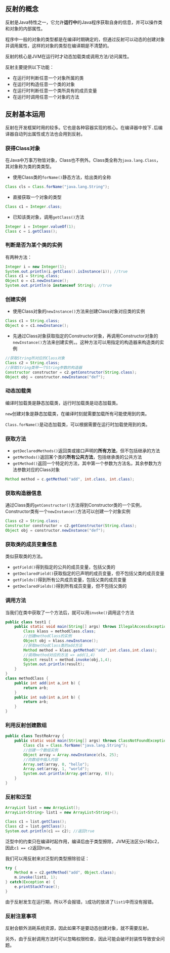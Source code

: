 ## 反射的概念

反射是Java特性之一，它允许**运行中**的Java程序获取自身的信息，并可以操作类和对象的内部属性。

程序中一般的对象的类型都是在编译时期确定的，但通过反射可以动态的创建对象并调用属性，这样的对象的类型在编译期是不清楚的。

反射的核心是JVM在运行时才动态加载类或调用方法/访问属性。

反射主要提供以下功能：

* 在运行时判断任意一个对象所属的类
* 在运行时构造任意一个类的对象
* 在运行时判断任意一个类所具有的成员变量
* 在运行时调用任意一个对象的方法

## 反射基本运用

反射在开发框架时用的较多。它也是各种容器实现的核心。在编译器中按下`.`后编译器自动列出属性或方法也会用到反射。

### 获得Class对象

在Java中万事万物皆对象，Class也不例外。Class类全称为`java.lang.Class`，其对象称为类的类类型。

* 使用Class类的`forName()`静态方法，给出类的全称

```java
Class cls = Class.forName("java.lang.String");
```

* 直接获取一个对象的类型

```java
Class c1 = Integer.class;
```

* 已知该类对象，调用`getClass()`方法

```java
Integer i = Integer.valueOf(1);
Class c = i.getClass();
```

### 判断是否为某个类的实例

有两种方法：

```java
Integer i = new Integer(1);
System.out.println(i.getClass().isInstance(i)); //true
Class c1 = String.class;
Object o = c1.newInstance();
System.out.println(o instanceof String); //true
```

### 创建实例

* 使用Class对象的`newInstance()`方法来创建Class对象对应类的实例

```java
Class c1 = String.class;
Object o = c1.newInstance();
```

* 先通过Class对象获取指定的Constructor对象，再调用Constructor对象的`newInstance()`方法来创建实例，。这种方法可以用指定的构造器来构造类的实例

```java
//获取String所对应的Class对象
Class c2 = String.class;
//获取String类带一个String参数的构造器
Constructor constructor = c2.getConstructor(String.class);
Object obj = constructor.newInstance("def");
```

### 动态加载类

编译时加载类是静态加载类，运行时加载类是动态加载类。

`new`创建对象是静态加载类，在编译时刻就需要加载所有可能使用到的类。

`Class.forName()`是动态加载类，可以根据需要在运行时加载使用到的类。

### 获取方法

* `getDeclaredMethods()`返回类或接口声明的**所有方法**，但不包括继承的方法
* `getMethods()`返回某个类的**所有公共方法**，包括继承类的公共方法
* `getMethod()`返回一个特定的方法，其中第一个参数为方法名，其余参数为方法参数对应的Class对象

```java
Method method = c.getMethod("add", int.class, int.class);
```

### 获取构造器信息

通过Class类的`getConstructor()`方法得到Constructor类的一个实例，Constructor类有一个`newInstance()`方法可以创建一个对象实例

```java
Class c2 = String.class;
Constructor constructor = c2.getConstructor(String.class);
Object obj = constructor.newInstance("def");
```

### 获取类的成员变量信息

类似获取类的方法。

* `getField()`得到指定的公共的成员变量，包括父类的
* `getDeclaredField()`获取指定的已声明的成员变量，但不包括父类的成员变量
* `getFields()`得到所有公共成员变量，包括父类的成员变量
* `getDeclaredFields()`得到所有成员变量，但不包括父类的

### 调用方法

当我们在类中获取了一个方法后，就可以用`invoke()`调用这个方法

```java
public class test1 {
    public static void main(String[] args) throws IllegalAccessException, InstantiationException, NoSuchMethodException, InvocationTargetException {
        Class klass = methodClass.class;
        //创建methodClass的实例
        Object obj = klass.newInstance();
        //获取methodClass类的add方法
        Method method = klass.getMethod("add",int.class,int.class);
        //调用method对应的方法 => add(1,4)
        Object result = method.invoke(obj,1,4);
        System.out.println(result);
    }
}
class methodClass {
    public int add(int a,int b) {
        return a+b;
    }
    public int sub(int a,int b) {
        return a+b;
    }
}
```

### 利用反射创建数组

```java
public class TestReArray {
	public static void main(String[] args) throws ClassNotFoundException {
		Class cls = Class.forName("java.lang.String");
        //创建一个数组实例
		Object array = Array.newInstance(cls, 25);
        //向数组中插入内容
		Array.set(array, 0, "hello");
		Array.set(array, 1, "world");
		System.out.println(Array.get(array, 0));
	}
}
```

### 反射和泛型

```java
ArrayList list = new ArrayList();
ArrayList<String> list1 = new ArrayList<String>();

Class c1 = list.getClass();
Class c2 = list.getClass();
System.out.println(c1 == c2); //返回true
```

泛型中的约束只在编译时起作用，编译后由于类型擦除，JVM无法区分c1和c2，因此`c1 == c2`返回true。

我们可以用反射来对泛型的类型擦除验证：

```java
try {
    Method m = c2.getMethod("add", Object.class);
    m.invoke(list1, 1);
} catch(Exception e) {
    e.printStackTrace();
}
```

由于反射发生在运行期，所以不会报错，`1`成功的放进了`list1`中而没有报错。

### 反射注意事项

反射会额外消耗系统资源，因此如果不是要动态创建对象，就不需要反射。

另外，由于反射调用方法时可以忽略权限检查，因此可能会破坏封装性导致安全问题。